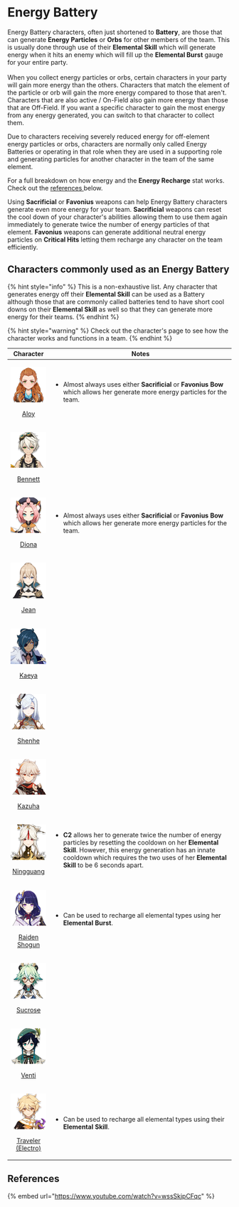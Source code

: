 # Energy Battery

Energy Battery characters, often just shortened to **Battery**, are those that can generate **Energy Particles** or **Orbs** for other members of the team. This is usually done through use of their **Elemental Skill** which will generate energy when it hits an enemy which will fill up the **Elemental Burst** gauge for your entire party.\
\
When you collect energy particles or orbs, certain characters in your party will gain more energy than the others. Characters that match the element of the particle or orb will gain the more energy compared to those that aren't. Characters that are also active / On-Field also gain more energy than those that are Off-Field. If you want a specific character to gain the most energy from any energy generated, you can switch to that character to collect them.

Due to characters receiving severely reduced energy for off-element energy particles or orbs, characters are normally only called Energy Batteries or operating in that role when they are used in a supporting role and generating particles for another character in the team of the same element.

For a full breakdown on how energy and the **Energy Recharge** stat works. Check out the [references ](energy-battery.md#references)below.

Using **Sacrificial** or **Favonius** weapons can help Energy Battery characters generate even more energy for your team. **Sacrificial** weapons can reset the cool down of your character's abilities allowing them to use them again immediately to generate twice the number of energy particles of that element. **Favonius** weapons can generate additional neutral energy particles on **Critical Hits** letting them recharge any character on the team efficiently.

## Characters commonly used as an Energy Battery

{% hint style="info" %}
This is a non-exhaustive list. Any character that generates energy off their **Elemental Skill** can be used as a Battery although those that are commonly called batteries tend to have short cool downs on their **Elemental Skill** as well so that they can generate more energy for their teams.
{% endhint %}

{% hint style="warning" %}
Check out the character's page to see how the character works and functions in a team.
{% endhint %}

|                                                                               Character                                                                              | Notes                                                                                                                                                                                                                                                                                                                  |
| :------------------------------------------------------------------------------------------------------------------------------------------------------------------: | ---------------------------------------------------------------------------------------------------------------------------------------------------------------------------------------------------------------------------------------------------------------------------------------------------------------------- |
|                     <p><img src="../../.gitbook/assets/UI_AvatarIcon_Aloy.png" alt=""></p><p><a href="../../characters/cryo/aloy.md">Aloy</a></p>                    | <ul><li>Almost always uses either <strong>Sacrificial</strong> or <strong>Favonius Bow</strong> which allows her generate more energy particles for the team.</li></ul>                                                                                                                                                |
|                <p><img src="../../.gitbook/assets/UI_AvatarIcon_Bennett.png" alt=""></p><p><a href="../../characters/pyro/bennett.md">Bennett</a></p>                |                                                                                                                                                                                                                                                                                                                        |
|                   <p><img src="../../.gitbook/assets/UI_AvatarIcon_Diona.png" alt=""></p><p><a href="../../characters/cryo/diona.md">Diona</a></p>                   | <ul><li>Almost always uses either <strong>Sacrificial</strong> or <strong>Favonius Bow</strong> which allows her generate more energy particles for the team.</li></ul>                                                                                                                                                |
|                    <p><img src="../../.gitbook/assets/UI_AvatarIcon_Jean.png" alt=""></p><p><a href="../../characters/anemo/jean.md">Jean</a></p>                    |                                                                                                                                                                                                                                                                                                                        |
|                   <p><img src="../../.gitbook/assets/UI_AvatarIcon_Kaeya.png" alt=""></p><p><a href="../../characters/cryo/kaeya.md">Kaeya</a></p>                   |                                                                                                                                                                                                                                                                                                                        |
|                  <p><img src="../../.gitbook/assets/UI_AvatarIcon_Shenhe.png" alt=""></p><p><a href="../../characters/cryo/shenhe.md">Shenhe</a></p>                 |                                                                                                                                                                                                                                                                                                                        |
|                 <p><img src="../../.gitbook/assets/UI_AvatarIcon_Kazuha.png" alt=""></p><p><a href="../../characters/anemo/kazuha.md">Kazuha</a></p>                 |                                                                                                                                                                                                                                                                                                                        |
|              <p><img src="../../.gitbook/assets/UI_AvatarIcon_Ningguang.png" alt=""></p><p><a href="../../characters/geo/ningguang.md">Ningguang</a></p>             | <ul><li><strong>C2</strong> allows her to generate twice the number of energy particles by resetting the cooldown on her <strong>Elemental Skill</strong>. However, this energy generation has an innate cooldown which requires the two uses of her <strong>Elemental Skill</strong> to be 6 seconds apart.</li></ul> |
|         <p><img src="../../.gitbook/assets/UI_AvatarIcon_Shougun.png" alt=""></p><p><a href="../../characters/electro/raiden-shogun.md">Raiden Shogun</a></p>        | <ul><li>Can be used to recharge all elemental types using her <strong>Elemental Burst</strong>.</li></ul>                                                                                                                                                                                                              |
|          <p><img src="../../.gitbook/assets/UI_AvatarIcon_Sucrose.png" alt=""></p><p><a href="../../characters/anemo/sucrose.md">Sucros<del>e</del></a></p>          |                                                                                                                                                                                                                                                                                                                        |
|                   <p><img src="../../.gitbook/assets/UI_AvatarIcon_Venti.png" alt=""></p><p><a href="../../characters/anemo/venti.md">Venti</a></p>                  |                                                                                                                                                                                                                                                                                                                        |
| <p><img src="../../.gitbook/assets/ui_avataricon_aether_electro.png" alt=""></p><p><a href="../../characters/electro/traveler-electro.md">Traveler (Electro)</a></p> | <ul><li>Can be used to recharge all elemental types using their <strong>Elemental Skill</strong>.</li></ul>                                                                                                                                                                                                            |

## References

{% embed url="https://www.youtube.com/watch?v=wssSkjpCFqc" %}
